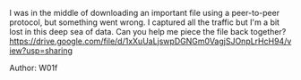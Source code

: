 I was in the middle of downloading an important file using a peer-to-peer protocol, but something went wrong. I captured all the traffic but I'm a bit lost in this deep sea of data. Can you help me piece the file back together? https://drive.google.com/file/d/1xXuUaLjswpDGNGm0VagjSJOnpLrHcH94/view?usp=sharing

Author: W01f
